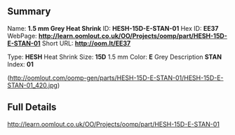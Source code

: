 

 ## Summary
Name: __1.5 mm Grey Heat Shrink__
ID: __HESH-15D-E-STAN-01__
Hex ID: __EE37__
WebPage: __http://learn.oomlout.co.uk/OO/Projects/oomp/part/HESH-15D-E-STAN-01__
Short URL: __http://oom.lt/EE37__

Type: __HESH__ Heat Shrink 
Size: __15D__ 1.5 mm 
Color: __E__ Grey 
Description __STAN__  
Index: __01__


(http://oomlout.com/oomp-gen/parts/HESH-15D-E-STAN-01/HESH-15D-E-STAN-01_420.jpg)


 ## Full Details
 http://learn.oomlout.co.uk/OO/Projects/oomp/part/HESH-15D-E-STAN-01














